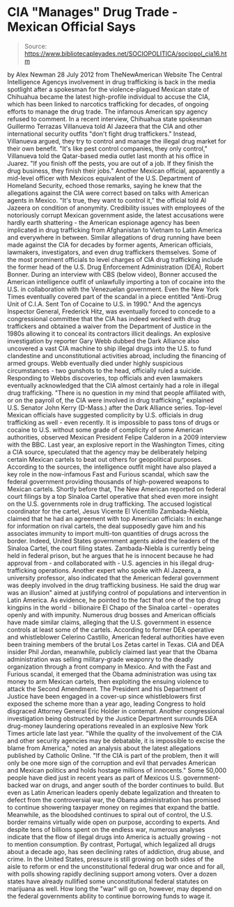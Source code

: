 # CIA "Manages" Drug Trade - Mexican Official Says

> Source: https://www.bibliotecapleyades.net/SOCIOPOLITICA/sociopol_cia16.htm

by Alex Newman
28 July 2012
from
TheNewAmerican Website
The Central Intelligence Agencys involvement in
drug trafficking is back in the media spotlight after a spokesman for the
violence-plagued Mexican state of Chihuahua became the latest high-profile
individual to accuse the CIA, which has been linked to narcotics trafficking
for decades, of ongoing efforts to manage the drug trade.
The
infamous American spy agency refused to
comment.
In a recent interview, Chihuahua state spokesman Guillermo Terrazas
Villanueva
told Al Jazeera that the CIA and other
international security outfits "don't fight drug traffickers."
Instead, Villanueva argued, they try to control
and manage the illegal drug market for their own benefit.
"It's like pest control companies, they only
control," Villanueva told the Qatar-based media outlet last month at his
office in Juarez. "If you finish off the pests, you are out of a job. If
they finish the drug business, they finish their jobs."
Another Mexican official, apparently a mid-level
officer with Mexicos equivalent of the U.S. Department of Homeland
Security, echoed those remarks, saying he knew that the allegations against
the CIA were correct based on talks with American agents in Mexico.
"It's true, they want to control it," the
official told Al Jazeera on condition of anonymity.
Credibility issues with employees of the
notoriously corrupt Mexican government aside, the latest accusations were
hardly earth shattering - the American espionage agency has been implicated
in drug trafficking from Afghanistan to Vietnam to Latin America and
everywhere in between.
Similar allegations of drug running have been
made against the CIA for decades by former agents, American
officials, lawmakers, investigators, and even drug traffickers themselves.
Some of the most prominent officials to level charges of CIA drug
trafficking include the former head of the U.S. Drug Enforcement
Administration (DEA), Robert Bonner.
During an interview with CBS (below video),
Bonner accused the American intelligence outfit of unlawfully importing a
ton of cocaine into the U.S. in collaboration with the Venezuelan
government.
Even the New York Times eventually covered part of the scandal in a piece
entitled "Anti-Drug Unit of C.I.A. Sent Ton of Cocaine to U.S. in 1990."
And the agencys Inspector General, Frederick
Hitz, was eventually forced to concede to a congressional committee that
the CIA has indeed worked with drug traffickers and obtained a waiver from
the Department of Justice in the 1980s allowing it to conceal its
contractors illicit dealings.
An explosive investigation by reporter Gary Webb dubbed the Dark
Alliance also uncovered a vast CIA machine to ship illegal drugs into the
U.S. to fund clandestine and unconstitutional activities abroad, including
the financing of armed groups. Webb eventually died under highly suspicious
circumstances - two gunshots to the head, officially ruled a suicide.
Responding to Webbs discoveries, top officials and even lawmakers
eventually acknowledged that the CIA almost certainly had a role in illegal
drug trafficking.
"There is no question in my mind that people
affiliated with, or on the payroll of, the CIA were involved in drug
trafficking," explained U.S. Senator John Kerry (D-Mass.) after the Dark
Alliance series.
Top-level Mexican officials have suggested
complicity by U.S. officials in drug trafficking as well - even recently.
It is impossible to pass tons of drugs or
cocaine to U.S. without some grade of complicity of some American
authorities,
observed Mexican President Felipe Calderon in a 2009
interview with the BBC.
Last year, an
explosive report in the Washington
Times, citing a CIA source, speculated that the agency may be deliberately
helping certain Mexican cartels to beat out others for geopolitical
purposes.
According to the sources, the intelligence
outfit might have also played a key role in the now-infamous Fast and
Furious scandal, which saw the federal government
providing thousands of
high-powered weapons to Mexican cartels.
Shortly before that, The New American
reported on federal court filings by a
top Sinaloa Cartel operative that shed even more insight on the U.S.
governments role in drug trafficking.
The accused logistical coordinator for the
cartel, Jesus Vicente El Vicentillo Zambada-Niebla, claimed
that he had an agreement with top American officials:
In exchange for information on rival
cartels, the deal supposedly gave him and his associates immunity to
import multi-ton quantities of drugs across the border.
Indeed, United States government agents
aided the leaders of the Sinaloa Cartel, the court filing states.
Zambada-Niebla is currently being held in
federal prison, but
he argues that he is innocent because he had approval
from - and collaborated with - U.S. agencies in his illegal drug-trafficking
operations.
Another expert who spoke with Al Jazeera, a university professor, also
indicated that the American federal government was deeply involved in the
drug trafficking business. He said the drug war was an illusion" aimed at
justifying control of populations and intervention in Latin America. As
evidence, he pointed to the fact that one of the top drug kingpins in the
world - billionaire El Chapo of the Sinaloa cartel - operates openly and
with impunity.
Numerous drug bosses and American officials have made similar claims,
alleging that the U.S. government in essence controls at least some of the
cartels.
According to former DEA operative and
whistleblower Celerino Castillo, American federal authorities have
even been
training members of the brutal Los Zetas cartel in Texas.
CIA and DEA insider Phil Jordan, meanwhile,
publicly claimed last year that
the
Obama administration was selling
military-grade weaponry to the deadly organization through a front company
in Mexico. And with the Fast and Furious scandal, it emerged that the
Obama administration was using tax money to arm Mexican cartels, then
exploiting the ensuing violence to attack the
Second Amendment.
The President and his Department of Justice have been engaged in a cover-up
since whistleblowers first exposed the scheme more than a year ago, leading
Congress to hold disgraced Attorney General Eric Holder in contempt.
Another congressional investigation being
obstructed by the Justice Department surrounds
DEA drug-money laundering
operations revealed in an explosive New York Times article late last year.
"While the quality of the involvement of the
CIA and other security agencies may be debatable, it is impossible to
excise the blame from America,"
noted an analysis about the latest
allegations published by Catholic Online.
"If the CIA is part of the problem, then it
will only be one more sign of the corruption and evil that pervades
American and Mexican politics and holds hostage millions of innocents."
Some 50,000 people have died just in recent
years as part of Mexicos U.S. government-backed war on drugs, and anger
south of the border continues to build.
But even as Latin American leaders
openly debate legalization and threaten to defect from the controversial
war, the Obama administration has promised to continue showering taxpayer
money on regimes that expand the battle.
Meanwhile, as the bloodshed continues to spiral out of control, the U.S.
border remains virtually wide open
on purpose, according to experts.
And despite tens of billions spent on the
endless war, numerous
analyses indicate that the flow of illegal drugs
into America is actually growing - not to mention consumption.
By contrast, Portugal, which legalized all drugs
about a decade ago, has seen
declining rates of addiction, drug
abuse, and crime.
In the United States, pressure is still growing on both sides of the aisle
to reform or end the unconstitutional federal drug war once and for all,
with polls showing rapidly declining support among voters. Over a dozen
states have already
nullified some unconstitutional federal statutes
on
marijuana as well.
How long the "war" will go on, however, may
depend on the federal governments ability to continue borrowing funds to
wage it.
